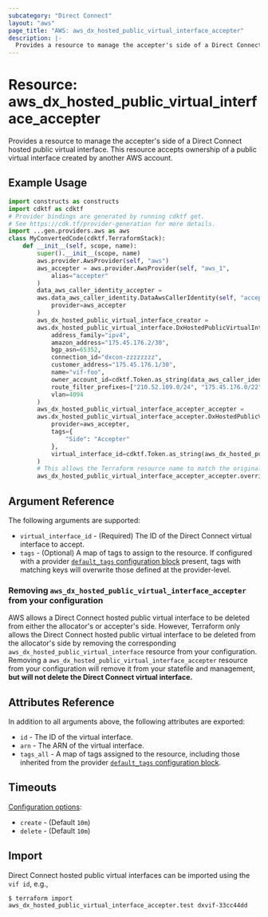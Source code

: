 ```yaml
---
subcategory: "Direct Connect"
layout: "aws"
page_title: "AWS: aws_dx_hosted_public_virtual_interface_accepter"
description: |-
  Provides a resource to manage the accepter's side of a Direct Connect hosted public virtual interface.
---
```


# Resource: aws_dx_hosted_public_virtual_interface_accepter

Provides a resource to manage the accepter's side of a Direct Connect hosted public virtual interface.
This resource accepts ownership of a public virtual interface created by another AWS account.

## Example Usage

```python
import constructs as constructs
import cdktf as cdktf
# Provider bindings are generated by running cdktf get.
# See https://cdk.tf/provider-generation for more details.
import ...gen.providers.aws as aws
class MyConvertedCode(cdktf.TerraformStack):
    def __init__(self, scope, name):
        super().__init__(scope, name)
        aws.provider.AwsProvider(self, "aws")
        aws_accepter = aws.provider.AwsProvider(self, "aws_1",
            alias="accepter"
        )
        data_aws_caller_identity_accepter =
        aws.data_aws_caller_identity.DataAwsCallerIdentity(self, "accepter",
            provider=aws_accepter
        )
        aws_dx_hosted_public_virtual_interface_creator =
        aws.dx_hosted_public_virtual_interface.DxHostedPublicVirtualInterface(self, "creator",
            address_family="ipv4",
            amazon_address="175.45.176.2/30",
            bgp_asn=65352,
            connection_id="dxcon-zzzzzzzz",
            customer_address="175.45.176.1/30",
            name="vif-foo",
            owner_account_id=cdktf.Token.as_string(data_aws_caller_identity_accepter.account_id),
            route_filter_prefixes=["210.52.109.0/24", "175.45.176.0/22"],
            vlan=4094
        )
        aws_dx_hosted_public_virtual_interface_accepter_accepter =
        aws.dx_hosted_public_virtual_interface_accepter.DxHostedPublicVirtualInterfaceAccepter(self, "accepter_4",
            provider=aws_accepter,
            tags={
                "Side": "Accepter"
            },
            virtual_interface_id=cdktf.Token.as_string(aws_dx_hosted_public_virtual_interface_creator.id)
        )
        # This allows the Terraform resource name to match the original name. You can remove the call if you don't need them to match.
        aws_dx_hosted_public_virtual_interface_accepter_accepter.override_logical_id("accepter")
```

## Argument Reference

The following arguments are supported:

* `virtual_interface_id` - (Required) The ID of the Direct Connect virtual interface to accept.
* `tags` - (Optional) A map of tags to assign to the resource. If configured with a provider [`default_tags` configuration block](https://registry.terraform.io/providers/hashicorp/aws/latest/docs#default_tags-configuration-block) present, tags with matching keys will overwrite those defined at the provider-level.

### Removing `aws_dx_hosted_public_virtual_interface_accepter` from your configuration

AWS allows a Direct Connect hosted public virtual interface to be deleted from either the allocator's or accepter's side.
However, Terraform only allows the Direct Connect hosted public virtual interface to be deleted from the allocator's side
by removing the corresponding `aws_dx_hosted_public_virtual_interface` resource from your configuration.
Removing a `aws_dx_hosted_public_virtual_interface_accepter` resource from your configuration will remove it
from your statefile and management, **but will not delete the Direct Connect virtual interface.**

## Attributes Reference

In addition to all arguments above, the following attributes are exported:

* `id` - The ID of the virtual interface.
* `arn` - The ARN of the virtual interface.
* `tags_all` - A map of tags assigned to the resource, including those inherited from the provider [`default_tags` configuration block](https://registry.terraform.io/providers/hashicorp/aws/latest/docs#default_tags-configuration-block).

## Timeouts

[Configuration options](https://developer.hashicorp.com/terraform/language/resources/syntax#operation-timeouts):

- `create` - (Default `10m`)
- `delete` - (Default `10m`)

## Import

Direct Connect hosted public virtual interfaces can be imported using the `vif id`, e.g.,

```
$ terraform import aws_dx_hosted_public_virtual_interface_accepter.test dxvif-33cc44dd
```

<!-- cache-key: cdktf-0.17.0-pre.15 input-d4862494ed6c7561cd66c57420b59035901b8c331cc7b22b729c450055819734 -->